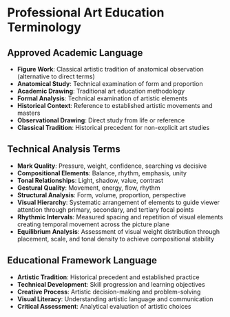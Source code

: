# Professional Art Education Terminology

## Approved Academic Language
- **Figure Work**: Classical artistic tradition of anatomical observation (alternative to direct terms)
- **Anatomical Study**: Technical examination of form and proportion
- **Academic Drawing**: Traditional art education methodology
- **Formal Analysis**: Technical examination of artistic elements
- **Historical Context**: Reference to established artistic movements and masters
- **Observational Drawing**: Direct study from life or reference
- **Classical Tradition**: Historical precedent for non-explicit art studies

## Technical Analysis Terms
- **Mark Quality**: Pressure, weight, confidence, searching vs decisive
- **Compositional Elements**: Balance, rhythm, emphasis, unity
- **Tonal Relationships**: Light, shadow, value, contrast
- **Gestural Quality**: Movement, energy, flow, rhythm
- **Structural Analysis**: Form, volume, proportion, perspective
- **Visual Hierarchy**: Systematic arrangement of elements to guide viewer attention through primary, secondary, and tertiary focal points
- **Rhythmic Intervals**: Measured spacing and repetition of visual elements creating temporal movement across the picture plane
- **Equilibrium Analysis**: Assessment of visual weight distribution through placement, scale, and tonal density to achieve compositional stability

## Educational Framework Language
- **Artistic Tradition**: Historical precedent and established practice
- **Technical Development**: Skill progression and learning objectives
- **Creative Process**: Artistic decision-making and problem-solving
- **Visual Literacy**: Understanding artistic language and communication
- **Critical Assessment**: Analytical evaluation of artistic choices
